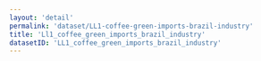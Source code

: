 ```yaml
---
layout: 'detail'
permalink: 'dataset/LL1-coffee-green-imports-brazil-industry'
title: 'Ll1_coffee_green_imports_brazil_industry'
datasetID: 'LL1_coffee_green_imports_brazil_industry'
---
```

